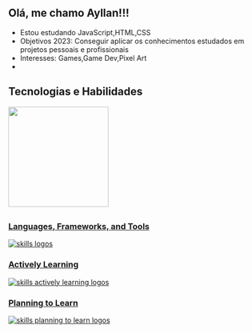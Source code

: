 ## Olá, me chamo Ayllan!!!


* Estou estudando JavaScript,HTML,CSS <br>
* Objetivos 2023: Conseguir aplicar os conhecimentos estudados em projetos pessoais e profissionais <br>
* Interesses: Games,Game Dev,Pixel Art<br>
*

## Tecnologias e Habilidades

<div>
<a href="https://github.com/FAyllan101">
<img align="center" height="200em" src="https://github-readme-stats.vercel.app/api/top-langs/?username=FAyllan101&&langs_count=5&theme=tokyonight"/>
</div>



## 

 <h3> <strong> Languages, Frameworks, and Tools </strong></h3>
 <img src="https://skillicons.dev/icons?i=git,github,githubactions" alt="skills logos"/> <br>
  <h3> <strong> Actively Learning </strong></h3>
  <img src="https://skillicons.dev/icons?i=react" alt="skills actively learning logos"> <br> 
  <h3> <strong> Planning to Learn </strong></h3>
  <img src="https://skillicons.dev/icons?i=angular" alt="skills planning to learn logos">
  <br>

